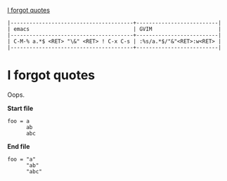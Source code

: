 [to solve]:https://www.vimgolf.com/challenges/5462e3f41198b80002512673

[I forgot quotes][to solve]

```
|---------------------------------------+--------------------------|
| emacs                                 | GVIM                     |
|---------------------------------------+--------------------------|
| C-M-% a.*$ <RET> "\&" <RET> ! C-x C-s | :%s/a.*$/"&"<RET>:w<RET> |
|---------------------------------------+--------------------------|
```

# I forgot quotes

Oops.

**Start file**

```
foo = a
      ab
      abc
```

**End file**

```
foo = "a"
      "ab"
      "abc"
```
